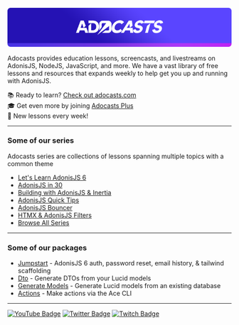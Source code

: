 ![Adocasts](https://github.com/adocasts/.github/blob/main/assets/brand-banner-rounded.png?raw=true)

Adocasts provides education lessons, screencasts, and livestreams on AdonisJS, NodeJS, JavaScript, and more. We have a vast library of free lessons and resources that expands weekly to help get you up and running with AdonisJS. 

📚 Ready to learn? [Check out adocasts.com](https://adocasts.com)  
🎓 Get even more by joining [Adocasts Plus](https://adocasts.com/pricing)  
🎉 New lessons every week!

---

### Some of our series
Adocasts series are collections of lessons spanning multiple topics with a common theme 
- [Let's Learn AdonisJS 6](https://adocasts.com/series/lets-learn-adonisjs-6)
- [AdonisJS in 30](https://adocasts.com/series/adonisjs-in-15)
- [Building with AdonisJS & Inertia](https://adocasts.com/series/building-with-inertiajs)
- [AdonisJS Quick Tips](https://adocasts.com/series/adonisjs-quick-tip)  
- [AdonisJS Bouncer](https://adocasts.com/series/adonisjs-bouncer)
- [HTMX & AdonisJS Filters](https://adocasts.com/series/htmx-and-adonisjs-filters)
- [Browse All Series](https://adocasts.com/series)

---

### Some of our packages
- [Jumpstart](https://github.com/adocasts/jumpstart) - AdonisJS 6 auth, password reset, email history, & tailwind scaffolding
- [Dto](https://github.com/adocasts/package-dto) - Generate DTOs from your Lucid models
- [Generate Models](https://github.com/adocasts/generate-models) - Generate Lucid models from an existing database
- [Actions](https://github.com/adocasts/package-actions) - Make actions via the Ace CLI

---
[![YouTube Badge](https://img.shields.io/youtube/channel/subscribers/UCTEKX3KQAJi7_0-_rSz0Edg?logo=YouTube&style=for-the-badge)](https://youtube.com/adocasts)
[![Twitter Badge](https://img.shields.io/twitter/follow/adocasts?logo=twitter&logoColor=white&style=for-the-badge)](https://twitter.com/adocasts)
[![Twitch Badge](https://img.shields.io/twitch/status/adocasts?logo=twitch&logoColor=white&style=for-the-badge)](https://twitch.tv/adocasts)

